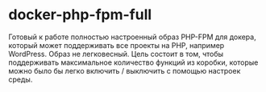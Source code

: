 # docker-php-fpm-full
Готовый к работе полностью настроенный образ PHP-FPM для докера, который может поддерживать все проекты на PHP, например WordPress. Образ не легковесный. Цель состоит в том, чтобы поддерживать максимальное количество функций из коробки, которые можно было бы легко включить / выключить с помощью настроек среды.
